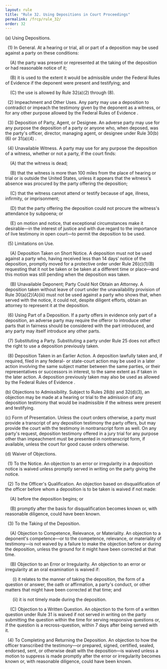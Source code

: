 ```yaml
---
layout: rule
title: "Rule 32. Using Depositions in Court Proceedings"
permalink: /frcp/rule_32/
order: 32
---
```


(a) Using Depositions.


&nbsp;&nbsp;(1) In General. At a hearing or trial, all or part of a deposition may be used against a party on these conditions:


&nbsp;&nbsp;&nbsp;&nbsp;(A) the party was present or represented at the taking of the deposition or had reasonable notice of it;


&nbsp;&nbsp;&nbsp;&nbsp;(B) it is used to the extent it would be admissible under the Federal Rules of Evidence if the deponent were present and testifying; and


&nbsp;&nbsp;&nbsp;&nbsp;(C) the use is allowed by Rule 32(a)(2) through (8).


&nbsp;&nbsp;(2) Impeachment and Other Uses. Any party may use a deposition to contradict or impeach the testimony given by the deponent as a witness, or for any other purpose allowed by the Federal Rules of Evidence .


&nbsp;&nbsp;(3) Deposition of Party, Agent, or Designee. An adverse party may use for any purpose the deposition of a party or anyone who, when deposed, was the party's officer, director, managing agent, or designee under Rule 30(b)(6) or 31(a)(4) .


&nbsp;&nbsp;(4) Unavailable Witness. A party may use for any purpose the deposition of a witness, whether or not a party, if the court finds:


&nbsp;&nbsp;&nbsp;&nbsp;(A) that the witness is dead;


&nbsp;&nbsp;&nbsp;&nbsp;(B) that the witness is more than 100 miles from the place of hearing or trial or is outside the United States, unless it appears that the witness's absence was procured by the party offering the deposition;


&nbsp;&nbsp;&nbsp;&nbsp;(C) that the witness cannot attend or testify because of age, illness, infirmity, or imprisonment;


&nbsp;&nbsp;&nbsp;&nbsp;(D) that the party offering the deposition could not procure the witness's attendance by subpoena; or


&nbsp;&nbsp;&nbsp;&nbsp;(E) on motion and notice, that exceptional circumstances make it desirable—in the interest of justice and with due regard to the importance of live testimony in open court—to permit the deposition to be used.


&nbsp;&nbsp;(5) Limitations on Use.


&nbsp;&nbsp;&nbsp;&nbsp;(A) Deposition Taken on Short Notice. A deposition must not be used against a party who, having received less than 14 days’ notice of the deposition, promptly moved for a protective order under Rule 26(c)(1)(B) requesting that it not be taken or be taken at a different time or place—and this motion was still pending when the deposition was taken.


&nbsp;&nbsp;&nbsp;&nbsp;(B) Unavailable Deponent; Party Could Not Obtain an Attorney. A deposition taken without leave of court under the unavailability provision of Rule 30(a)(2)(A)(iii) must not be used against a party who shows that, when served with the notice, it could not, despite diligent efforts, obtain an attorney to represent it at the deposition.


&nbsp;&nbsp;(6) Using Part of a Deposition. If a party offers in evidence only part of a deposition, an adverse party may require the offeror to introduce other parts that in fairness should be considered with the part introduced, and any party may itself introduce any other parts.


&nbsp;&nbsp;(7) Substituting a Party. Substituting a party under Rule 25 does not affect the right to use a deposition previously taken.


&nbsp;&nbsp;(8) Deposition Taken in an Earlier Action. A deposition lawfully taken and, if required, filed in any federal- or state-court action may be used in a later action involving the same subject matter between the same parties, or their representatives or successors in interest, to the same extent as if taken in the later action. A deposition previously taken may also be used as allowed by the Federal Rules of Evidence .


(b) Objections to Admissibility. Subject to Rules 28(b) and 32(d)(3), an objection may be made at a hearing or trial to the admission of any deposition testimony that would be inadmissible if the witness were present and testifying.


(c) Form of Presentation. Unless the court orders otherwise, a party must provide a transcript of any deposition testimony the party offers, but may provide the court with the testimony in nontranscript form as well. On any party's request, deposition testimony offered in a jury trial for any purpose other than impeachment must be presented in nontranscript form, if available, unless the court for good cause orders otherwise.


(d) Waiver of Objections.


&nbsp;&nbsp;(1) To the Notice. An objection to an error or irregularity in a deposition notice is waived unless promptly served in writing on the party giving the notice.


&nbsp;&nbsp;(2) To the Officer's Qualification. An objection based on disqualification of the officer before whom a deposition is to be taken is waived if not made:


&nbsp;&nbsp;&nbsp;&nbsp;(A) before the deposition begins; or


&nbsp;&nbsp;&nbsp;&nbsp;(B) promptly after the basis for disqualification becomes known or, with reasonable diligence, could have been known.


&nbsp;&nbsp;(3) To the Taking of the Deposition.


&nbsp;&nbsp;&nbsp;&nbsp;(A) Objection to Competence, Relevance, or Materiality. An objection to a deponent's competence—or to the competence, relevance, or materiality of testimony—is not waived by a failure to make the objection before or during the deposition, unless the ground for it might have been corrected at that time.


&nbsp;&nbsp;&nbsp;&nbsp;(B) Objection to an Error or Irregularity. An objection to an error or irregularity at an oral examination is waived if:


&nbsp;&nbsp;&nbsp;&nbsp;&nbsp;&nbsp;(i) it relates to the manner of taking the deposition, the form of a question or answer, the oath or affirmation, a party's conduct, or other matters that might have been corrected at that time; and


&nbsp;&nbsp;&nbsp;&nbsp;&nbsp;&nbsp;(ii) it is not timely made during the deposition.


&nbsp;&nbsp;&nbsp;&nbsp;(C) Objection to a Written Question. An objection to the form of a written question under Rule 31 is waived if not served in writing on the party submitting the question within the time for serving responsive questions or, if the question is a recross-question, within 7 days after being served with it.


&nbsp;&nbsp;(4) To Completing and Returning the Deposition. An objection to how the officer transcribed the testimony—or prepared, signed, certified, sealed, endorsed, sent, or otherwise dealt with the deposition—is waived unless a motion to suppress is made promptly after the error or irregularity becomes known or, with reasonable diligence, could have been known.
